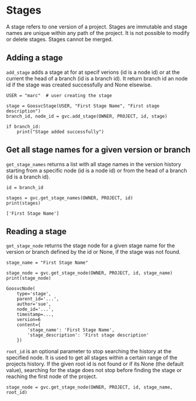 # Stages

A stage refers to one version of a project. Stages are immutable and  stage names are unique within any path of the project. It is not possible to modify or delete stages. Stages cannot be merged.

## Adding a stage
`add_stage` adds a stage at for at specif verions (id is a node id) or at the current the head of a branch (id is a branch id). It return branch id an node id if the stage was created successfully and None elsewise.
```
USER = "marc"  # user creating the stage

stage = GoosvcStage(USER, "First Stage Name", "First stage description")
branch_id, node_id = gvc.add_stage(OWNER, PROJECT, id, stage)

if branch_id:
    print("Stage added successfully")
```

## Get all stage names for a given version or branch
`get_stage_names` returns a list with all stage names in the version history starting from a specific node (id is a node id) or from the head of a branch (id is a branch id). 
```
id = branch_id

stages = gvc.get_stage_names(OWNER, PROJECT, id)
print(stages)
```
```
['First Stage Name']
```

## Reading a stage
`get_stage_node` returns the stage node for a given stage name for the version or branch defined by the id or None, if the stage was not found.
```
stage_name = "First Stage Name"

stage_node = gvc.get_stage_node(OWNER, PROJECT, id, stage_name)
print(stage_node)
```
```
GoosvcNode(
    type='stage', 
    parent_id='...', 
    author='sue', 
    node_id='...', 
    timestamp=..., 
    version=6
    content={
        'stage_name': 'First Stage Name', 
        'stage_description': 'First stage description'
    })
```

`root_id` is an optional parameter to stop searching the history at the specified node. It is used to get all stages within a certain range of the projects history. If the given root id is not found or if its None (the default value), searching for the stage does not stop before finding the stage or reaching the first node of the project. 
```
stage_node = gvc.get_stage_node(OWNER, PROJECT, id, stage_name, root_id)
```

